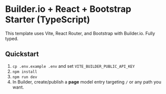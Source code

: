 # Builder.io + React + Bootstrap Starter (TypeScript)


This template uses Vite, React Router, and Bootstrap with Builder.io. Fully typed.


## Quickstart
1. `cp .env.example .env` and set `VITE_BUILDER_PUBLIC_API_KEY`
2. `npm install`
3. `npm run dev`
4. In Builder, create/publish a **page** model entry targeting `/` or any path you want.